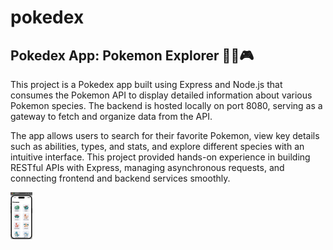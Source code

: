 # pokedex
## **Pokedex App: Pokemon Explorer** 🕵️‍♂️🎮 

This project is a Pokedex app built using Express and Node.js that consumes the Pokemon API to display detailed information about various Pokemon species. The backend is hosted locally on port 8080, serving as a gateway to fetch and organize data from the API.

The app allows users to search for their favorite Pokemon, view key details such as abilities, types, and stats, and explore different species with an intuitive interface. This project provided hands-on experience in building RESTful APIs with Express, managing asynchronous requests, and connecting frontend and backend services smoothly.

<img src="https://github.com/FabiolaCop33/pokedex/blob/main/pokedexapp.png" width="35">
